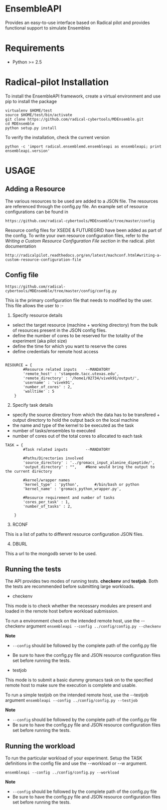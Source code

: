 EnsembleAPI
============

Provides an easy-to-use interface based on Radical pilot and provides functional support to simulate Ensembles


Requirements
============

* Python >= 2.5


Radical-pilot Installation
========================

To install the EnsembleAPI framework, create a virtual environment and use pip to install the package

```
virtualenv $HOME/test
source $HOME/test/bin/activate
git clone https://github.com/radical-cybertools/MDEnsemble.git
cd MDEnsemble
python setup.py install
```

To verify the installation, check the current version

```
python -c 'import radical.ensemblemd.ensembleapi as ensembleapi; print ensembleapi.version'
```

USAGE
======


Adding a Resource
-------------------

The various resources to be used are added to a JSON file. The resources are referenced through the config.py file. An example set of resource
 configurations can be found in

 ```
 https://github.com/radical-cybertools/MDEnsemble/tree/master/config
 ```

Resource config files for XSEDE & FUTUREGRID have been added as part of the config. To write your own resource configuration files, refer
 to the *Writing a Custom Resource Configuration File section* in the radical. pilot documentation

 ```
 http://radicalpilot.readthedocs.org/en/latest/machconf.html#writing-a-custom-resource-configuration-file
 ```


Config file
-------------

```
https://github.com/radical-cybertools/MDEnsemble/tree/master/config/config.py
```


This is the primary configuration file that needs to modified by the user. This file allows the user to :-

1) Specify resource details

* select the target resource (machine + working directory) from the bulk of resources present in the JSON config files.
* define the number of cores to be reserved for the totality of the experiment (aka pilot size)
* define the time for which you want to reserve the cores
* define credentials for remote host access

```

RESOURCE = {
        #Resource related inputs	--MANDATORY
        'remote_host' : 'stampede.tacc.utexas.edu',
        'remote_directory' : '/home1/02734/vivek91/output/',
        'username' : 'vivek91',
        'number_of_cores' : 2,
        'walltime' : 5
    }

```

2) Specify task details

* specify the source directory from which the data has to be transfered + output directory to hold the output back on the local machine
* the name and type of the kernel to be executed as the task
* number of tasks/ensembles to executed
* number of cores out of the total cores to allocated to each task


```
TASK = {
        #Task related inputs		--MANDATORY

        #Paths/Directories involved
        'source_directory' : '../gromacs_input_alanine_dipeptide/',
        'output_directory' : "",    #None would bring the output to the current directory

        #kernel/wrapper names
        'kernel_type' : 'python',       #/bin/bash or python
        'kernel_name' : 'gromacs_python_wrapper.py',

        #Resource requirement and number of tasks
        'cores_per_task' : 1,
        'number_of_tasks' : 2,

    }
```

3) RCONF

This is a list of paths to different resource configuration JSON files.


4) DBURL

This a url to the mongodb server to be used.


Running the tests
------------------

The API provides two modes of running tests. **checkenv** and **testjob**. Both the tests are recommended before submitting large workloads.


* checkenv

This mode is to check whether the necessary modules are present and loaded in the remote host before workload submission.

To run a environment check on the intended remote host, use the --checkenv argument
```ensembleapi --config ../config/config.py --checkenv```

**Note**

* ```--config``` should be followed by the complete path of the config.py file
* Be sure to have the config.py file and JSON resource configuration files set before running the tests.


* testjob

This mode is to submit a basic dummy gromacs task on to the specified remote host to make sure the execution is complete and usable.

To run a simple testjob on the intended remote host, use the --testjob argument
```ensembleapi --config ../config/config.py --testjob```

**Note**

* ```--config``` should be followed by the complete path of the config.py file
* Be sure to have the config.py file and JSON resource configuration files set before running the tests.


Running the workload
--------------------

To run the particular workload of your experiment. Setup the TASK definitions in the config file and use the --workload or --w argument.

```ensembleapi --config ../config/config.py --workload```

**Note**

* ```--config``` should be followed by the complete path of the config.py file
* Be sure to have the config.py file and JSON resource configuration files set before running the tests.
